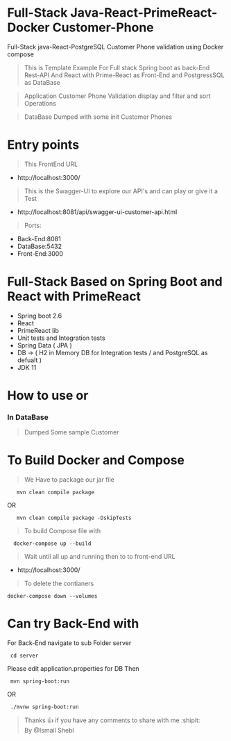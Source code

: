 # Full-Stack Java-React-PrimeReact-Docker Customer-Phone
Full-Stack java-React-PostgreSQL Customer Phone validation using Docker compose

 > This is  Template Example For Full stack  Spring boot as back-End Rest-API And React with Prime-React as Front-End and PostgressSQL as DataBase 
 
 > Application Customer Phone Validation display and filter and sort Operations

 > DataBase Dumped with some init Customer Phones
 

# Entry points
> This FrontEnd URL
- http://localhost:3000/
> This is the Swagger-UI to explore our API's and can play or give it a Test  
- http://localhost:8081/api/swagger-ui-customer-api.html  
> Ports:
 - Back-End:8081
 - DataBase:5432
 - Front-End:3000



# Full-Stack Based on Spring Boot and React with PrimeReact 
 - Spring boot 2.6 
 - React
 - PrimeReact lib
 - Unit tests and Integration tests
 - Spring Data ( JPA )
 - DB -> ( H2 in Memory DB for Integration tests / and PostgreSQL as defualt )
 - JDK 11
 
 # How to use or
 
 ###  In DataBase
 >  Dumped Some sample Customer

 
 # To Build Docker and Compose
 > We Have to package our jar file
 ```
    mvn clean compile package
 ```
 OR
 ```
    mvn clean compile package -DskipTests
 ```

 > To build Compose file with
 ```
   docker-compose up --build
 ```
 > Wait until all up and running then to to front-end URL 
 - http://localhost:3000/
 
 > To delete the contianers 
 ```
 docker-compose down --volumes
 ```
 # Can try Back-End with 
For Back-End navigate to sub Folder server   
```
 cd server
 ```
 Please edit application.properties for DB  Then
```
 mvn spring-boot:run
 ```
 OR
 ```
  ./mvnw spring-boot:run
 ```
 
 
 > Thanks :+1: if you have any comments to share with me :shipit:  
 > By @Ismail Shebl


